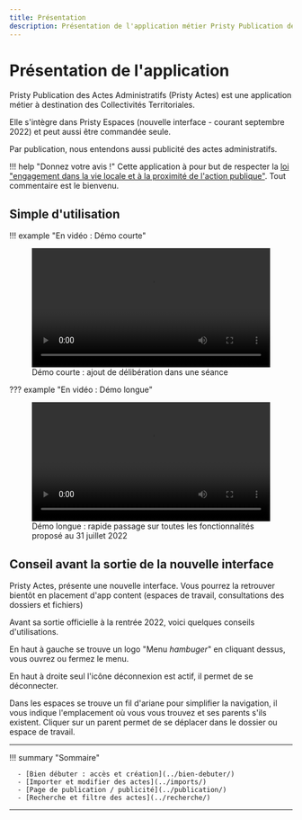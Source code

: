 ```yaml
---
title: Présentation
description: Présentation de l'application métier Pristy Publication des Actes Administratifs
---
```


<!--
  Copyright 2022 - Jeci SARL - https://jeci.fr

  Permission is granted to copy, distribute and/or modify this document
  under the terms of the GNU Free Documentation License, Version 1.3
  or any later version published by the Free Software Foundation;
  with no Invariant Sections, no Front-Cover Texts, and no Back-Cover Texts.
  A copy of the license is included in the section entitled "GNU
  Free Documentation License".

  You should have received a copy of the GNU Free Documentation License
  along with this program.  If not, see http://www.gnu.org/licenses/.
-->

# Présentation de l'application
Pristy Publication des Actes Administratifs (Pristy Actes) est une application métier à destination des Collectivités Territoriales.

Elle s'intègre dans Pristy Espaces (nouvelle interface - courant septembre 2022) et peut aussi être commandée seule.

Par publication, nous entendons aussi publicité des actes administratifs.

!!! help "Donnez votre avis !"
      Cette application à pour but de respecter la [loi "engagement dans la vie locale et à la proximité de l'action publique"](https://www.legifrance.gouv.fr/loda/article_lc/LEGIARTI000039764719/). Tout commentaire est le bienvenu.
## Simple d'utilisation

!!! example "En vidéo : Démo courte"
      <figure> <video width="100%" controls>
      <source src="https://jeci.pristy.net/alfresco/api/-default-/public/alfresco/versions/1/shared-links/Eor8bmotQUG4hyQe1AmQQA/content?attachment=false" type="video/webm">
      Votre navigateur ne supporte pas le tag vidéo.
      </video>
      <!--Demo-courte-->
      <figcaption>Démo courte : ajout de délibération dans une séance</figcaption>
      </figure>

??? example "En vidéo : Démo longue"
      <figure> <video width="100%" controls>
      <source src="https://jeci.pristy.net/alfresco/api/-default-/public/alfresco/versions/1/shared-links/zs4WXtq-TOS_YLLLrtTQoQ/content?attachment=false" type="video/webm">
      Votre navigateur ne supporte pas le tag vidéo.
      </video>
      <!--Demo-longue-->
      <figcaption>Démo longue : rapide passage sur toutes les fonctionnalités proposé au 31 juillet 2022</figcaption>
      </figure>

## Conseil avant la sortie de la nouvelle interface

Pristy Actes, présente une nouvelle interface. Vous pourrez la retrouver bientôt en placement d'app content (espaces de travail, consultations des dossiers et fichiers)

Avant sa sortie officielle à la rentrée 2022, voici quelques conseils d'utilisations.


En haut à gauche se trouve un logo "Menu *hambuger*" en cliquant dessus, vous ouvrez ou fermez le menu.

En haut à droite seul l'icône déconnexion est actif, il permet de se déconnecter.

Dans les espaces se trouve un fil d'ariane pour simplifier la navigation, il vous indique l'emplacement où vous vous trouvez et ses parents s'ils existent. Cliquer sur un parent permet de se déplacer dans le dossier ou espace de travail.

---
!!! summary  "Sommaire"

      - [Bien débuter : accès et création](../bien-debuter/)
      - [Importer et modifier des actes](../imports/)
      - [Page de publication / publicité](../publication/)
      - [Recherche et filtre des actes](../recherche/)
---
